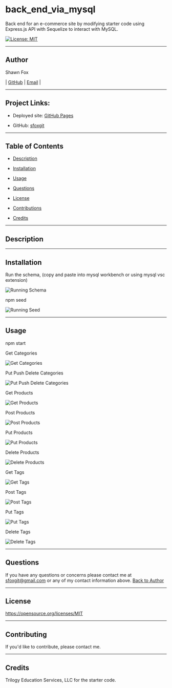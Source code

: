# back_end_via_mysql
Back end for an e-commerce site by modifying starter code using Express.js API with Sequelize to interact with MySQL.

[![License: MIT](https://img.shields.io/badge/License-MIT-yellow.svg)](https://opensource.org/licenses/MIT)
  
---
## Author
  
Shawn Fox
  
  
| [GitHub](https://github.com/sfoxgit) | [Email](sfoxgit@gmail.com) |
  
---
## Project Links:
  
- Deployed site: [GitHub Pages]()
  
- GitHub: [sfoxgit](https://github.com/SFoxGit/back_end_via_mysql)
  
---
## Table of Contents
  
- [Description](##Description)
  
- [Installation](##Installation)
  
- [Usage](##Usage)
    
- [Questions](##Questions)
  
- [License](##License)
  
- [Contributions](##Contributing)
  
- [Credits](##Credits)
  
---
## Description
  
---
## Installation

Run the schema, (copy and paste into mysql workbench or using mysql vsc extension)

![Running Schema](./assets/images/runSchema.gif)

npm seed

![Running Seed](./assets/images/runSeed.gif)
  
---
## Usage

npm start

Get Categories

![Get Categories](./assets/images/getCategories.gif)

Put Push Delete Categories

![Put Push Delete Categories](./assets/images/ppdCategories.gif)

Get Products

![Get Products](./assets/images/getProducts.gif)

Post Products

![Post Products](./assets/images/postProducts.gif)

Put Products

![Put Products](./assets/images/putProducts.gif)

Delete Products

![Delete Products](./assets/images/delProducts.gif)

Get Tags

![Get Tags](./assets/images/getTags.gif)

Post Tags

![Post Tags](./assets/images/postTags.gif)

Put Tags

![Put Tags](./assets/images/putTags.gif)

Delete Tags

![Delete Tags](./assets/images/delTag.gif)

  
---
## Questions
  
If you have any questions or concerns please contact me at sfoxgit@gmail.com or any of my contact information above. [Back to Author](##Author) 
  
--- 
 
## License 
 
https://opensource.org/licenses/MIT
  
---
## Contributing
  
If you'd like to contribute, please contact me.
  
---
## Credits
  
 Trilogy Education Services, LLC for the starter code.
  

